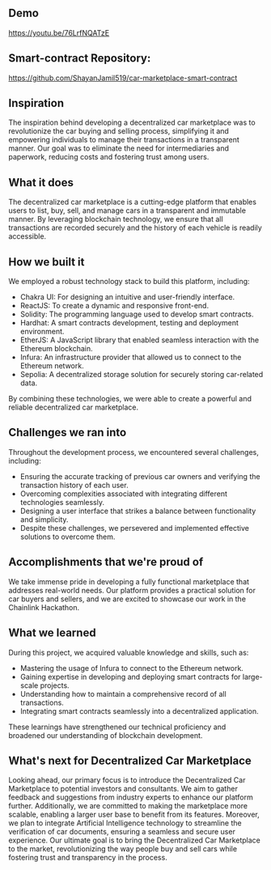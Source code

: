 ## Demo
https://youtu.be/76LrfNQATzE

## Smart-contract Repository:
https://github.com/ShayanJamil519/car-marketplace-smart-contract

## Inspiration

The inspiration behind developing a decentralized car marketplace was to revolutionize the car buying and selling process, simplifying it and empowering individuals to manage their transactions in a transparent manner. Our goal was to eliminate the need for intermediaries and paperwork, reducing costs and fostering trust among users.

## What it does

The decentralized car marketplace is a cutting-edge platform that enables users to list, buy, sell, and manage cars in a transparent and immutable manner. By leveraging blockchain technology, we ensure that all transactions are recorded securely and the history of each vehicle is readily accessible.

## How we built it

We employed a robust technology stack to build this platform, including:

- Chakra UI: For designing an intuitive and user-friendly interface.
- ReactJS: To create a dynamic and responsive front-end.
- Solidity: The programming language used to develop smart contracts.
- Hardhat: A smart contracts development, testing and deployment  environment.
- EtherJS: A JavaScript library that enabled seamless interaction with the Ethereum blockchain.
- Infura: An infrastructure provider that allowed us to connect to the Ethereum network.
- Sepolia: A decentralized storage solution for securely storing car-related data.

By combining these technologies, we were able to create a powerful and reliable decentralized car marketplace.

## Challenges we ran into

Throughout the development process, we encountered several challenges, including:

- Ensuring the accurate tracking of previous car owners and verifying the transaction history of each user.
- Overcoming complexities associated with integrating different technologies seamlessly.
- Designing a user interface that strikes a balance between functionality and simplicity.
- Despite these challenges, we persevered and implemented effective solutions to overcome them.

## Accomplishments that we're proud of

We take immense pride in developing a fully functional marketplace that addresses real-world needs. Our platform provides a practical solution for car buyers and sellers, and we are excited to showcase our work in the Chainlink Hackathon.

## What we learned

During this project, we acquired valuable knowledge and skills, such as:

- Mastering the usage of Infura to connect to the Ethereum network.
- Gaining expertise in developing and deploying smart contracts for large-scale projects.
- Understanding how to maintain a comprehensive record of all transactions.
- Integrating smart contracts seamlessly into a decentralized application.

These learnings have strengthened our technical proficiency and broadened our understanding of blockchain development.

## What's next for Decentralized Car Marketplace

Looking ahead, our primary focus is to introduce the Decentralized Car Marketplace to potential investors and consultants. We aim to gather feedback and suggestions from industry experts to enhance our platform further. Additionally, we are committed to making the marketplace more scalable, enabling a larger user base to benefit from its features. Moreover, we plan to integrate Artificial Intelligence technology to streamline the verification of car documents, ensuring a seamless and secure user experience. Our ultimate goal is to bring the Decentralized Car Marketplace to the market, revolutionizing the way people buy and sell cars while fostering trust and transparency in the process.

